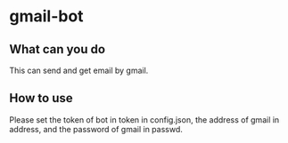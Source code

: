 # gmail-bot

## What can you do

This can send and get email by gmail.

## How to use

Please set the token of bot in token in config.json, the address of gmail in address, and the password of gmail in passwd.
